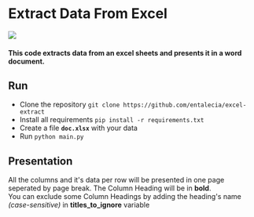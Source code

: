 # Extract Data From Excel

<img src="https://img.shields.io/badge/Python-green?style=flat&logo=python" />

#### This code extracts data from an excel sheets and presents it in a word document.


## Run
- Clone the repository `git clone https://github.com/entalecia/excel-extract`
- Install all requirements `pip install -r requirements.txt`
- Create a file **`doc.xlsx`** with your data
- Run `python main.py`

## Presentation

All the columns and it's data per row will be presented in one page seperated by page break. The Column Heading will be in **bold**. <br>
You can exclude some Column Headings by adding the heading's name *(case-sensitive)* in **titles_to_ignore** variable